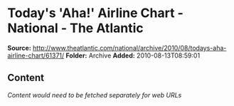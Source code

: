 # Today's 'Aha!' Airline Chart - National - The Atlantic

**Source:** http://www.theatlantic.com/national/archive/2010/08/todays-aha-airline-chart/61371/
**Folder:** Archive
**Added:** 2010-08-13T08:59:01




## Content
*Content would need to be fetched separately for web URLs*
